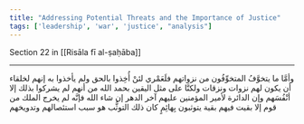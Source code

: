 ```yaml
---
title: "Addressing Potential Threats and the Importance of Justice"
tags: ['leadership', 'war', 'justice', "analysis"]
---
```


 Section 22 in [[Risāla fī al-ṣaḥāba]]

---
وأمَّا ما يتخوَّفُ المتخوِّفُون من نزواتهم فلَعَمْري لئنْ أُخِذوا بالحق ولم يأخذوا به إنهم لخلقاء أن يكون لهم نزوات ونزقات ولكنَّا على مثل اليقين  بحمد الله  من أنهم لم يشركوا بذلك إلا أنْفُسَهم وإن الدائرة لأمير المؤمنين عليهم آخر الدهر  إن شاء الله  فإنَّه لم يخرج الملك من قوم إلا بقيت فيهم بقية يتوثبون بِهائِمٍ كان ذلك التوثُّب هو سبب استئصالهم وتدويخهم
